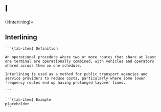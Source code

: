# I

(I:Interlining)=

## Interlining
````{tab-set}
```{tab-item} Definition

An operational procedure where two or more routes that share at least one terminal are operationally combined, with vehicles and operators shared across them on one schedule.

Interlining is used as a method for public transport agencies and service providers to reduce costs, particularly where some lower frequency routes end up having prolonged layover times.

```

```{tab-item} Example
placeholder
```
````
